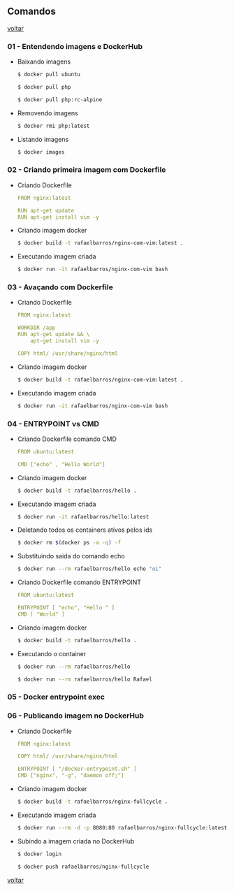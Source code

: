 ## Comandos

[voltar](../README.md)   

### 01 - Entendendo imagens e DockerHub

- Baixando imagens

    ```sh
    $ docker pull ubuntu
    ```
    
    ```sh
    $ docker pull php
    ```

    ```sh
    $ docker pull php:rc-alpine
    ```
- Removendo imagens

    ```sh
    $ docker rmi php:latest
    ```
- Listando imagens

    ```sh
    $ docker images
    ```  

### 02 - Criando  primeira imagem com Dockerfile

- Criando Dockerfile

    ```yml
    FROM nginx:latest

    RUN apt-get update
    RUN apt-get install vim -y
    ```
- Criando imagem docker

    ```sh
    $ docker build -t rafaelbarros/nginx-com-vim:latest .
    ``` 
- Executando imagem criada

    ```sh
    $ docker run -it rafaelbarros/nginx-com-vim bash
    ```       
### 03 - Avaçando com Dockerfile

- Criando Dockerfile

    ```yml
    FROM nginx:latest

    WORKDIR /app
    RUN apt-get update && \
        apt-get install vim -y

    COPY html/ /usr/share/nginx/html
    ```
- Criando imagem docker

    ```sh
    $ docker build -t rafaelbarros/nginx-com-vim:latest .
    ``` 
- Executando imagem criada

    ```sh
    $ docker run -it rafaelbarros/nginx-com-vim bash
    ```

### 04 - ENTRYPOINT vs CMD

- Criando Dockerfile comando CMD

    ```yml
    FROM ubuntu:latest

    CMD ["echo" , "Hello World"]
    ```
- Criando imagem docker

    ```sh
    $ docker build -t rafaelbarros/hello .
    ``` 
- Executando imagem criada

    ```sh
    $ docker run -it rafaelbarros/hello:latest
    ```   
- Deletando todos os containers ativos pelos ids

    ```sh
    $ docker rm $(docker ps -a -q) -f
    ``` 
- Substituindo saida do comando echo

    ```sh
    $ docker run --rm rafaelbarros/hello echo "oi"
    ``` 
- Criando Dockerfile comando ENTRYPOINT

    ```yml
    FROM ubuntu:latest

    ENTRYPOINT [ "echo", "Hello " ]
    CMD [ "World" ]
    ```
- Criando imagem docker

    ```sh
    $ docker build -t rafaelbarros/hello .
    ```
- Executando o container

    ```sh
    $ docker run --rm rafaelbarros/hello
    ``` 
    ```sh
    $ docker run --rm rafaelbarros/hello Rafael
    ```                     

### 05 - Docker entrypoint exec

### 06 - Publicando imagem no DockerHub

- Criando Dockerfile

    ```yml
    FROM nginx:latest

    COPY html/ /usr/share/nginx/html

    ENTRYPOINT [ "/docker-entrypoint.sh" ]
    CMD ["nginx", "-g", "daemon off;"]
    ```
- Criando imagem docker

    ```sh
    $ docker build -t rafaelbarros/nginx-fullcycle .
    ``` 
- Executando imagem criada

    ```sh
    $ docker run --rm -d -p 8080:80 rafaelbarros/nginx-fullcycle:latest
    ```

- Subindo a imagem criada no DockerHub
    
    ```sh
    $ docker login
    ```     

    ```sh
    $ docker push rafaelbarros/nginx-fullcycle
    ```        











[voltar](../README.md)   